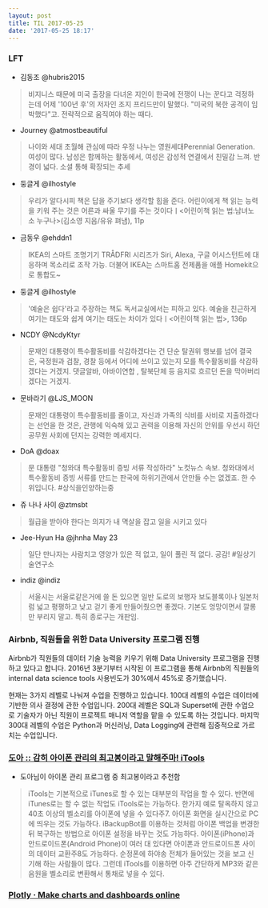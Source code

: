 ```yaml
---
layout: post
title: TIL 2017-05-25
date: '2017-05-25 18:17'
---
```


### LFT

* 김동조‏ @hubris2015
>비지니스 때문에 미국 출장을 다녀온 지인이 한국에 전쟁이 나는 꾼다고 걱정하는데 어제 '100년 후'의 저자인 조지 프리드만이 말했다. "미국의 북한 공격이 임박했다"고. 전략적으로 움직여야 하는 때다.


* Journey‏ @atmostbeautiful
> 나이와 세대 초월해 관심에 따라 우정 나누는 영원세대Perennial Generation. 여성이 많다. 남성은 함께하는 활동에서, 여성은 감성적 연결에서 친밀감 느껴. 반경이 넓다. 소셜 통해 확장되는 추세


* 둥글게  @ilhostyle
> 우리가 알다시피 책은 답을 주기보다 생각할 힘을 준다. 어린이에게 책 읽는 능력을 키워 주는 것은 어른과 싸울 무기를 주는 것이다ㅣ<어린이책 읽는 법:남녀노소 누구나>(김소영 지음/유유 펴냄), 11p


* 금동우‏ @ehddn1
> IKEA의 스마트 조명기기 TRÅDFRI 시리즈가 Siri, Alexa, 구글 어시스턴트에 대응하며 목소리로 조작 가능. 더불어 IKEA는 스마트홈 전제품을 애플 Homekit으로 통합도~

* 둥글게‏ @ilhostyle
> '예술은 쉽다'라고 주장하는 책도 독서교실에서는 피하고 있다. 예술을 친근하게 여기는 태도와 쉽게 여기는 태도는 차이가 있다ㅣ<어린이책 읽는 법>, 136p


* NCDY‏ @NcdyKtyr
> 문재인 대통령이 특수활동비를 삭감하겠다는 건 단순 탈권위 행보를 넘어 결국은, 국정원과 검찰, 경찰 등에서 어디에 쓰이고 있는지 모를 특수활동비를 삭감하겠다는 거겠지. 댓글알바, 아바이연합 , 탈북단체 등 음지로 흐르던 돈을 막아버리겠다는 거겠지.

* 문바라기‏ @LJS_MOON
> 문재인 대통령이 특수활동비를 줄이고, 자신과 가족의 식비를 사비로 지출하겠다는 선언을 한 것은, 관행에 익숙해 있고 권력을 이용해 자신의 안위를 우선시 하던 공무원 사회에 던지는 강력한 메세지다.

* DoA‏ @doax
> 문 대통령 "청와대 특수활동비 증빙 서류 작성하라" 노컷뉴스 속보. 청와대에서 특수활동비 증빙 서류를 만드는 판국에 하위기관에서 안만들 수는 없겠죠. 한 수 위입니다. #상식을인양하는중

* 쥬 나나 사이‏ @ztmsbt
> 월급을 받아야 한다는 의지가 내 멱살을 잡고 일을 시키고 있다

* Jee-Hyun Ha‏ @jhnha  May 23
> 일단 만나자는 사람치고 영양가 있은 적 없고, 일이 풀린 적 없다. 공감! #일상기술연구소

* indiz‏ @indiz
> 서울시는 서울로같은거에 쓸 돈 있으면 일반 도로의 보행자 보도블록이나 일본처럼 넓고 평평하고 낮고 걷기 좋게 만들어줬으면 좋겠다. 기본도 엉망이면서 깔롱만 부리지 말고. 특히 종로구는 개판임.


### Airbnb, 직원들을 위한 Data University 프로그램 진행
Airbnb가 직원들의 데이터 기술 능력을 키우기 위해 Data University 프로그램을 진행하고 있다고 합니다. 2016년 3분기부터 시작된 이 프로그램을 통해 Airbnb의 직원들의 internal data science tools 사용빈도가 30%에서 45%로 증가했습니다.  

현재는 3가지 레벨로 나눠져 수업을 진행하고 있습니다. 100대 레벨의 수업은 데이터에 기반한 의사 결정에 관한 수업입니다. 200대 레벨은 SQL과 Superset에 관한 수업으로 기술자가 아닌 직원이 프로젝트 매니저 역할을 맡을 수 있도록 하는 것입니다. 마지막 300대 레벨의 수업은 Python과 머신러닝, Data Logging에 관련해 집중적으로 가르치는 수업입니다.


### [도아 :: 감히 아이폰 관리의 최고봉이라고 말해주마! iTools](http://offree.net/entry/Smart-Phone-Manager-iTools)
* 도아님이 아이폰 관리 프로그램 중 최고봉이라고 추천함
> iTools는 기본적으로 iTunes로 할 수 있는 대부분의 작업을 할 수 있다. 반면에 iTunes로는 할 수 없는 작업도 iTools로는 가능하다. 한가지 예로 탈옥하지 않고 40초 이상의 벨소리를 아이폰에 넣을 수 있다주7. 아이폰 화면을 실시간으로 PC에 띄우는 것도 가능하다. iBackupBot를 이용하는 것처럼 아이폰 백업을 변경한 뒤 복구하는 방법으로 아이폰 설정을 바꾸는 것도 가능하다. 아이폰(iPhone)과 안드로이드폰(Android Phone)이 여러 대 있다면 아이폰과 안드로이드폰 사이의 데이터 교환주8도 가능하다. 순정폰에 하야송 전체가 들어있는 것을 보고 신기해 하는 사람들이 많다. 그런데 iTools를 이용하면 아주 간단하게 MP3와 같은 음원을 벨소리로 변환해서 통채로 넣을 수 있다.


### [Plotly · Make charts and dashboards online](https://plot.ly/)

